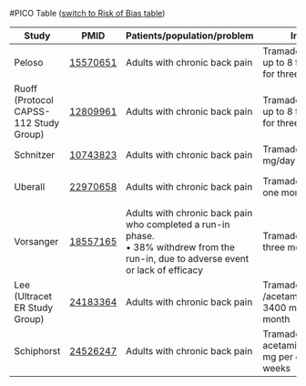#PICO Table
([switch to Risk of Bias table](risk-of-bias.md))

Study        | PMID                                    |Patients/population/problem|Intervention|Comparison|Outcome|
------------ | --------------------------------------|---------------------------|------------|----------|-------|
| Peloso    |[15570651](http://pubmed.gov/15570651) |Adults with chronic back pain |  Tramadol/acetaminophen up to 8 tablets per day for three months   | Placebo | Pain (VAS)|
| Ruoff  (Protocol CAPSS-112 Study Group)|[12809961](http://pubmed.gov/12809961) |Adults with chronic back pain                          | Tramadol/acetaminophen up to 8 tablets per day for three months | Placebo |Pain (VAS)|
| Schnitzer    |[10743823](http://pubmed.gov/10743823) |Adults with chronic back pain| Tramadol up to 400 mg/day for one month |Placebo|Pain (VAS)|
| Uberall      |[22970658](http://pubmed.gov/22970658) |Adults with chronic back pain| Tramadol 200 mg/day for one month |Placebo|Pain (11 point NRS)|
| Vorsanger    |[18557165](http://pubmed.gov/18557165) |Adults with chronic back pain who completed a run-in phase.<br>• 38% withdrew from the run-in, due to adverse event or lack of efficacy | Tramadol 300 mg/day for three months |Placebo|Pain (VAS)|
| Lee (Ultracet ER Study Group)    |[24183364](http://pubmed.gov/24183364) |Adults with chronic back pain| Tramadol up to 300 mg /acetaminophen up to 3400 mg per day for one month |Placebo|Pain (VAS)|
| Schiphorst   |[24526247](http://pubmed.gov/24526247) |Adults with chronic back pain| Tramadol 225 mg and acetaminophen 1,950 mg per day for two weeks  |Placebo|Pain (VAS)|
